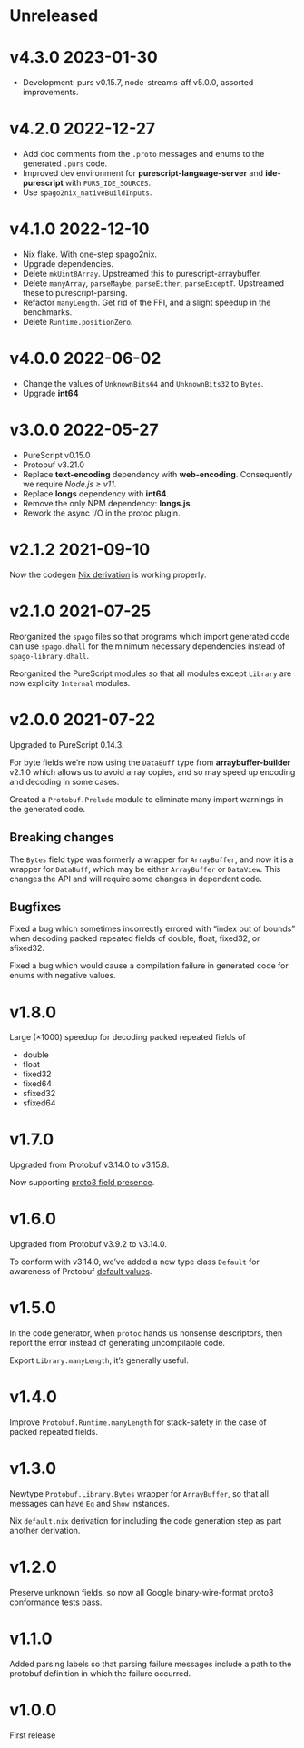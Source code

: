# Unreleased

# v4.3.0 2023-01-30

- Development: purs v0.15.7, node-streams-aff v5.0.0, assorted improvements.

# v4.2.0 2022-12-27

- Add doc comments from the `.proto` messages and enums to the generated `.purs` code.
- Improved dev environment for __purescript-language-server__ and __ide-purescript__
  with `PURS_IDE_SOURCES`.
- Use `spago2nix_nativeBuildInputs`.

# v4.1.0 2022-12-10

- Nix flake. With one-step spago2nix.
- Upgrade dependencies.
- Delete `mkUint8Array`. Upstreamed this to purescript-arraybuffer.
- Delete `manyArray`, `parseMaybe`, `parseEither`, `parseExceptT`. Upstreamed these to purescript-parsing.
- Refactor `manyLength`. Get rid of the FFI, and a slight speedup in the benchmarks.
- Delete `Runtime.positionZero`.

# v4.0.0 2022-06-02

- Change the values of `UnknownBits64` and `UnknownBits32` to `Bytes`.
- Upgrade __int64__

# v3.0.0 2022-05-27

- PureScript v0.15.0
- Protobuf v3.21.0
- Replace __text-encoding__ dependency with __web-encoding__. Consequently we require *Node.js ≥ v11*.
- Replace __longs__ dependency with __int64__.
- Remove the only NPM dependency: __longs.js__.
- Rework the async I/O in the protoc plugin.

# v2.1.2 2021-09-10

Now the codegen
[Nix derivation](https://github.com/xc-jp/purescript-protobuf#nix-derivation)
is working properly.

# v2.1.0 2021-07-25

Reorganized the `spago` files so that programs which import generated code
can use `spago.dhall` for the minimum necessary dependencies instead
of `spago-library.dhall`.

Reorganized the PureScript modules so that all modules except `Library`
are now explicity `Internal` modules.

# v2.0.0 2021-07-22

Upgraded to PureScript 0.14.3.

For byte fields we’re now using the `DataBuff` type
from __arraybuffer-builder__ v2.1.0 which allows us to avoid array copies,
and so may speed up encoding and decoding in some cases.

Created a `Protobuf.Prelude` module to eliminate many import warnings
in the generated code.

## Breaking changes

The `Bytes` field type was formerly a wrapper for `ArrayBuffer`, and now
it is a wrapper for `DataBuff`, which may be either `ArrayBuffer` or `DataView`.
This changes the API and will require some changes in dependent code.

## Bugfixes

Fixed a bug which sometimes incorrectly errored with “index out of bounds” when
decoding packed repeated fields of double, float, fixed32, or sfixed32.

Fixed a bug which would cause a compilation failure in generated code for
enums with negative values.

# v1.8.0

Large (×1000) speedup for decoding packed repeated fields of

* double
* float
* fixed32
* fixed64
* sfixed32
* sfixed64

# v1.7.0

Upgraded from Protobuf v3.14.0 to v3.15.8.

Now supporting [proto3 field presence](https://github.com/protocolbuffers/protobuf/blob/master/docs/field_presence.md).

# v1.6.0

Upgraded from Protobuf v3.9.2 to v3.14.0.

To conform with v3.14.0, we’ve added a new type class `Default` for
awareness of Protobuf
[default values](https://developers.google.com/protocol-buffers/docs/proto3#default).

# v1.5.0

In the code generator, when `protoc` hands us nonsense descriptors, then
report the error instead of generating uncompilable code.

Export `Library.manyLength`, it’s generally useful.

# v1.4.0

Improve `Protobuf.Runtime.manyLength` for stack-safety in the case of
packed repeated fields.

# v1.3.0

Newtype `Protobuf.Library.Bytes` wrapper for `ArrayBuffer`, so that all
messages can have `Eq` and `Show` instances.

Nix `default.nix` derivation for including the code generation step as
part another derivation.

# v1.2.0

Preserve unknown fields, so now all Google binary-wire-format proto3
conformance tests pass.

# v1.1.0

Added parsing labels so that parsing failure messages include a path
to the protobuf definition in which the failure occurred.

# v1.0.0

First release
